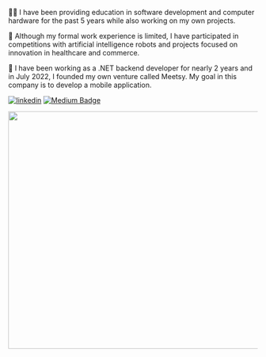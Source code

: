 🧑‍💻 I have been providing education in software development and computer hardware for the past 5 years while also working on my own projects. 


👀 Although my formal work experience is limited, I have participated in competitions with artificial intelligence robots and projects focused on innovation in healthcare and commerce. 


📲 I have been working as a .NET backend developer for nearly 2 years and in July 2022, I founded my own venture called Meetsy. My goal in this company is to develop a mobile application.



[![linkedin](https://img.shields.io/badge/Linkedin-000000?style=for-the-badge&logo=Linkedin&logoColor=white)](https://www.linkedin.com/in/cumali-onur-g%C3%B6k%C3%A7e-791b5b21b) [![Medium Badge](https://img.shields.io/badge/-Medium-757575?style=flat-quare&labelColor=757575&logo=Medium&logoColor=white&link=link)](https://medium.com/@onurgokce)                                                                                                                    




<img src="https://media.giphy.com/media/ZVik7pBtu9dNS/giphy.gif" width="854" height="480">
